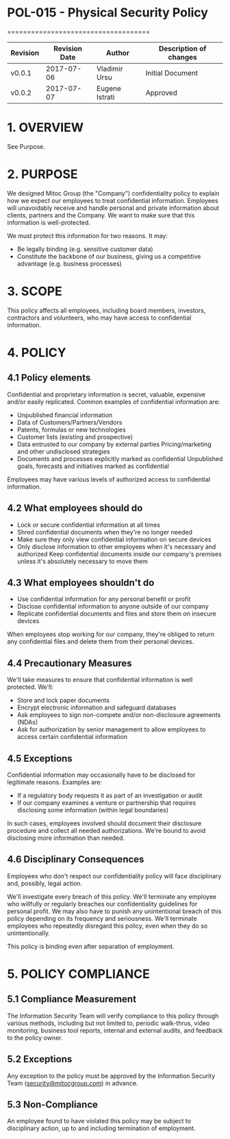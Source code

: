 # POL-015 - Physical Security Policy
====================================


Revision | Revision Date | Author | Description of changes
-------- | ------------- | ------ | ----------------------
v0.0.1 | 2017-07-06 | Vladimir Ursu | Initial Document
v0.0.2 | 2017-07-07 | Eugene Istrati | Approved


# 1. OVERVIEW

See Purpose.

# 2. PURPOSE

We designed Mitoc Group (the "Company") confidentiality policy to explain how
we expect our employees to treat confidential information. Employees will
unavoidably receive and handle personal and private information about clients,
partners and the Company. We want to make sure that this information is
well-protected.

We must protect this information for two reasons. It may:
- Be legally binding (e.g. sensitive customer data)
- Constitute the backbone of our business, giving us a competitive advantage
(e.g. business processes)

# 3. SCOPE

This policy affects all employees, including board members, investors,
contractors and volunteers, who may have access to confidential information.

# 4. POLICY 

## 4.1 Policy elements

Confidential and proprietary information is secret, valuable, expensive and/or
easily replicated. Common examples of confidential information are:

- Unpublished financial information
- Data of Customers/Partners/Vendors
- Patents, formulas or new technologies
- Customer lists (existing and prospective)
- Data entrusted to our company by external parties Pricing/marketing and other
undisclosed strategies
- Documents and processes explicitly marked as confidential Unpublished goals,
forecasts and initiatives marked as confidential

Employees may have various levels of authorized access to confidential information.

## 4.2 What employees should do

- Lock or secure confidential information at all times
- Shred confidential documents when they're no longer needed
- Make sure they only view confidential information on secure devices
- Only disclose information to other employees when it's necessary and
authorized Keep confidential documents inside our company's premises unless
it's absolutely necessary to move them


## 4.3 What employees shouldn't do

- Use confidential information for any personal benefit or profit
- Disclose confidential information to anyone outside of our company
- Replicate confidential documents and files and store them on insecure devices

When employees stop working for our company, they're obliged to return any
confidential files and delete them from their personal devices.

## 4.4 Precautionary Measures

We'll take measures to ensure that confidential information is well protected.
We'll:

- Store and lock paper documents
- Encrypt electronic information and safeguard databases
- Ask employees to sign non-compete and/or non-disclosure agreements (NDAs)
- Ask for authorization by senior management to allow employees to access
certain confidential information

## 4.5 Exceptions

Confidential information may occasionally have to be disclosed for legitimate
reasons. Examples are:

- If a regulatory body requests it as part of an investigation or audit
- If our company examines a venture or partnership that requires disclosing
some information (within legal boundaries)

In such cases, employees involved should document their disclosure procedure
and collect all needed authorizations. We're bound to avoid disclosing more
information than needed.

## 4.6 Disciplinary Consequences

Employees who don't respect our confidentiality policy will face disciplinary
and, possibly, legal action.

We'll investigate every breach of this policy. We'll terminate any employee who
willfully or regularly breaches our confidentiality guidelines for personal
profit. We may also have to punish any unintentional breach of this policy
depending on its frequency and seriousness. We'll terminate employees who
repeatedly disregard this policy, even when they do so unintentionally.

This policy is binding even after separation of employment.

# 5. POLICY COMPLIANCE 

## 5.1	Compliance Measurement

The Information Security Team will verify compliance to this policy through
various methods, including but not limited to, periodic walk-thrus, video
monitoring, business tool reports, internal and external audits, and feedback
to the policy owner. 

##  5.2	Exceptions

Any exception to the policy must be approved by the Information Security Team
(security@mitocgroup.com) in advance.

##  5.3	Non-Compliance

An employee found to have violated this policy may be subject to disciplinary
action, up to and including termination of employment. 
